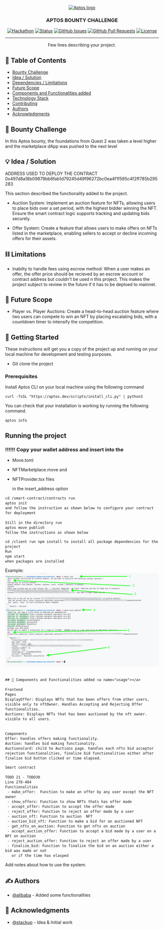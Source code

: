 <p align="center">
  <a href="" rel="noopener">
 <img src="https://shorturl.at/mhcYV" alt="Aptos logo"></a>
</p>
<h3 align="center">APTOS BOUNTY CHALLENGE</h3>

<div align="center">

[![Hackathon](https://img.shields.io/badge/hackathon-name-orange.svg)](https://shorturl.at/gChca)
[![Status](https://img.shields.io/badge/status-active-success.svg)]()
[![GitHub Issues](https://img.shields.io/github/issues/kylelobo/The-Documentation-Compendium.svg)](https://github.com/alibaba0010/aptos-bounty/issues)
[![GitHub Pull Requests](https://img.shields.io/github/issues-pr/kylelobo/The-Documentation-Compendium.svg)](https://github.com/alibaba0010/aptos-bounty/pulls)
[![License](https://img.shields.io/badge/license-MIT-blue.svg)](LICENSE.md)

</div>

---

<p align="center"> Few lines describing your project.
    <br> 
</p>

## 📝 Table of Contents

- [Bounty Challenge](#bounty_challenge)
- [Idea / Solution](#idea)
- [Dependencies / Limitations](#limitations)
- [Future Scope](#future_scope)
- [Components and Functionalities added](#usage)
- [Technology Stack](#tech_stack)
- [Contributing](../CONTRIBUTING.md)
- [Authors](#authors)
- [Acknowledgments](#acknowledgments)

## 🧐 Bounty Challenge <a name = "bounty_challenge"></a>

In this Aptos bounty, the foundations from Quest 2 was taken a level higher and the marketplace dApp was pushed to the next level

## 💡 Idea / Solution <a name = "idea"></a>

ADDRESS USED TO DEPLOY THE CONTRACT 0x497d8a18b09879bb6fab1d79245d49f96272bc0ea4f1f595c4f2ff785b295283

This section described the functionality added to the project.

- Auction System: Implement an auction feature for NFTs, allowing users to place bids over a set period, with the highest bidder winning the NFT. Ensure the smart contract logic supports tracking and updating bids securely.

- Offer System: Create a feature that allows users to make offers on NFTs listed in the marketplace, enabling sellers to accept or decline incoming offers for their assets.

## ⛓️ Limitations <a name = "limitations"></a>

- Inabilty to handle fees using escrow method: When a user makes an offer, the offer price should be recieved by an escrow account or contract address but couldn't be used n this project. This makes the project subject to review in the future if it has to be deploed to mainnet.

## 🚀 Future Scope <a name = "future_scope"></a>

- Player vs. Player Auctions: Create a head-to-head auction feature where two users can compete to win an NFT by placing escalating bids, with a countdown timer to intensify the competition.

## 🏁 Getting Started <a name = "getting_started"></a>

These instructions will get you a copy of the project up and running on your local machine for development
and testing purposes.

- Git clone the project

### Prerequisites

Install Aptos CLI on your local machine using the following command

```
curl -fsSL "https://aptos.dev/scripts/install_cli.py" | python3
```

You can check that your installation is working by running the following command.

```
aptos info
```

## Running the project

### ‼️‼️‼️ Copy your wallet address and insert into the

- Move.toml
- NFTMarketplace.move and
- NFTProvider.tsx files

  in the insert_address option

```
cd /smart-contract/contracts run
aptos init
and follow the instruction as shown below to configure your contract for deployment

Still in the directory run
aptos move publish
follow the instructions as shown below
```

```
cd /client run npm install to install all package dependencies for the project
Run
npm start
when packages are installed
```

Example:
![](./imgs/new.png)

```

## 🎈 Components and Functionalities added <a name="usage"></a>

Frontend
Pages
DisplayOffer: Displays NFTs that has been offers from other users, visible only to nftOwner. Handles Accepting and Rejecting Offer functionalities.
Auctions: Displays NFTs that has been auctioned by the nft owner. visible to all users.


Components
Offer: handles offers making functionality.
Auction: handles bid making functionality.
AuctionsCard: child to Auctions page. handles each nfts bid acceptor rejection functionalities, finalize bid functionalities either after finalize bid button clicked or time elapsed.
```

```
Smart contract

TOOD 21 - TODO30
Line 278-484
Functionalities
 - make_offer:  Function to make an offer by any user except the NFT owner
 - show_offers: Function to show NFTs thats has offer made
 - accept_offer: Function to accept the offer made
 - reject_offer: Function to reject an offer made by a user
 - auction_nft: Function to auction  NFT
 - auction_bid_nft: Function to make a bid for an auctioned NFT
 - get_nfts_on_auction: Function to get nfts on auction
 - accept_auction_offer: Function to accept a bid made by a user on a NFt on auction
 - reject_auction_offer: Function to reject an offer made by a user
 - finalize_bid: Function to finalize the bid on an auction either a bid was made or not
   or if the time has elasped
```

Add notes about how to use the system.

## ✍️ Authors <a name = "authors"></a>

- [@alibaba](https://github.com/alibaba0010) - Added some functionalities

## 🎉 Acknowledgments <a name = "acknowledgments"></a>

- [@stackup](https://earn.stackup.dev/) - Idea & Initial work

```

```

